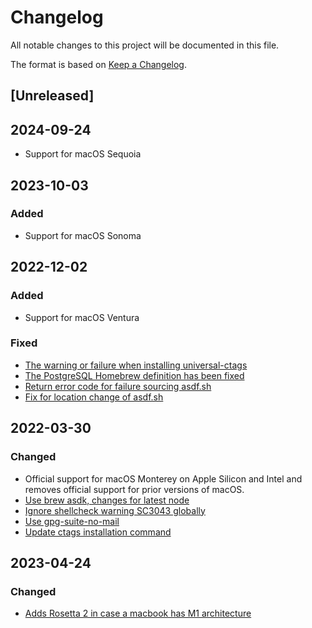 # Changelog

All notable changes to this project will be documented in this file.

The format is based on [Keep a Changelog](https://keepachangelog.com/en/1.0.0/).

## [Unreleased]

## 2024-09-24

* Support for macOS Sequoia

## 2023-10-03

### Added

* Support for macOS Sonoma

## 2022-12-02

### Added

* Support for macOS Ventura

### Fixed

* [The warning or failure when installing universal-ctags](https://github.com/thoughtbot/laptop/pull/623)
* [The PostgreSQL Homebrew definition has been fixed](https://github.com/thoughtbot/laptop/pull/612)
* [Return error code for failure sourcing asdf.sh](https://github.com/thoughtbot/laptop/pull/620)
* [Fix for location change of asdf.sh](https://github.com/thoughtbot/laptop/pull/622)

## 2022-03-30

### Changed

* Official support for macOS Monterey on Apple Silicon and Intel and removes official support for prior versions of macOS.
* [Use brew asdk, changes for latest node](https://github.com/thoughtbot/laptop/pull/608)
* [Ignore shellcheck warning SC3043 globally](https://github.com/thoughtbot/laptop/pull/606)
* [Use gpg-suite-no-mail](https://github.com/thoughtbot/laptop/pull/607)
* [Update ctags installation command](https://github.com/thoughtbot/laptop/pull/586)

## 2023-04-24

### Changed

* [Adds Rosetta 2 in case a macbook has M1 architecture](https://github.com/thoughtbot/laptop/pull/628)